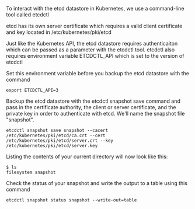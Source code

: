 <p> To interact with the etcd datastore in Kubernetes, we use a command-line tool called etcdctl</p>

<p>etcd has its own server certificate which requires a valid client certificate and key located in /etc/kubernetes/pki/etcd </p>

<p> Just like the Kubernetes API, the etcd datastore requires authenticaiton which can be passed as a parameter with the etcdctl tool. etcdctl also requires environment variable ETCDCTL_API which is set to the version of etcdctl</p>

<p>Set this environment variable before you backup the etcd datastore with the command</p>

    export ETCDCTL_API=3

<p>Backup the etcd datastore with the etcdctl snapshot save command and pass in the certificate authority, the client or server certificate, and the private key in order to authenticate with etcd. We'll name the snapshot file "snapshot".</p>

    etcdctl snapshot save snapshot --cacert /etc/kubernetes/pki/etcd/ca.crt --cert /etc/kubernetes/pki/etcd/server.crt --key /etc/kubernetes/pki/etcd/server.key

<p>Listing the contents of your current directory will now look like this:</p>

    $ ls
    filesystem snapshot

<p> Check the status of your snapshot and write the output to a table using this command</p>

    etcdctl snapshot status snapshot --write-out=table
